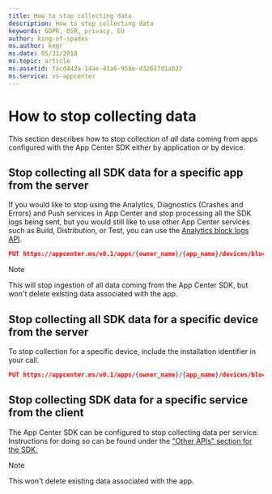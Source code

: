 ```yaml
---
title: How to stop collecting data
description: How to stop collecting data
keywords: GDPR, DSR, privacy, EU
author: king-of-spades
ms.author: kegr
ms.date: 05/31/2018 
ms.topic: article 
ms.assetid: facd442a-14ae-41a6-958e-d32617d1ab22
ms.service: vs-appcenter
---
```


# How to stop collecting data

This section describes how to stop collection of *all* data coming from apps configured with the App Center SDK either by application or by device.

## Stop collecting all SDK data for a specific app from the server

If you would like to stop using the Analytics, Diagnostics (Crashes and Errors) and Push services in App Center and stop processing all the SDK logs being sent, but you would still like to use other App Center services such as Build, Distribution, or Test, you can use the [Analytics block logs API](https://openapi.appcenter.ms/#/analytics/App_BlockLogs).

```json
PUT https://appcenter.ms/v0.1/apps/{owner_name}/{app_name}/devices/block_logs/
```

> [!NOTE]
> This will stop ingestion of all data coming from the App Center SDK, but won't delete existing data associated with the app.

## Stop collecting all SDK data for a specific device from the server

To stop collection for a specific device, include the installation identifier in your call.

```json
PUT https://appcenter.ms/v0.1/apps/{owner_name}/{app_name}/devices/block_logs/{install_id}
```

## Stop collecting SDK data for a specific service from the client

The App Center SDK can be configured to stop collecting data per service. Instructions for doing so can be found under the ["Other APIs" section for the SDK.](~/sdk/index.md)

> [!NOTE]
> This won't delete existing data associated with the app.
